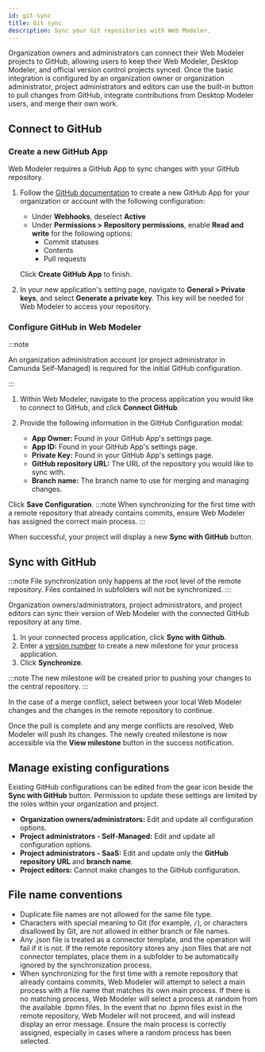 ```yaml
---
id: git-sync
title: Git sync
description: Sync your Git repositories with Web Modeler.
---
```


Organization owners and administrators can connect their Web Modeler projects to GitHub, allowing users to keep their Web Modeler, Desktop Modeler, and official version control projects synced. Once the basic integration is configured by an organization owner or organization administrator, project administrators and editors can use the built-in button to pull changes from GitHub, integrate contributions from Desktop Modeler users, and merge their own work.

## Connect to GitHub

### Create a new GitHub App

Web Modeler requires a GitHub App to sync changes with your GitHub repository.

1. Follow the [GitHub documentation](https://docs.github.com/en/apps/creating-github-apps/registering-a-github-app/registering-a-github-app) to create a new GitHub App for your organization or account with the following configuration:

   - Under **Webhooks**, deselect **Active**
   - Under **Permissions > Repository permissions**, enable **Read and write** for the following options:
     - Commit statuses
     - Contents
     - Pull requests

   Click **Create GitHub App** to finish.

2. In your new application's setting page, navigate to **General > Private keys**, and select **Generate a private key**. This key will be needed for Web Modeler to access your repository.

### Configure GitHub in Web Modeler

:::note

An organization administration account (or project administrator in Camunda Self-Managed) is required for the initial GitHub configuration.

:::

1. Within Web Modeler, navigate to the process application you would like to connect to GitHub, and click **Connect GitHub**.

2. Provide the following information in the GitHub Configuration modal:
   - **App Owner:** Found in your GitHub App's settings page.
   - **App ID:** Found in your GitHub App's settings page.
   - **Private Key:** Found in your GitHub App's settings page.
   - **GitHub repository URL:** The URL of the repository you would like to sync with.
   - **Branch name:** The branch name to use for merging and managing changes.

Click **Save Configuration**.
:::note
When synchronizing for the first time with a remote repository that already contains commits, ensure Web Modeler has assigned the correct main process.
:::

When successful, your project will display a new **Sync with GitHub** button.

## Sync with GitHub

:::note
File synchronization only happens at the root level of the remote repository. Files contained in subfolders will not be synchronized.
:::

Organization owners/administrators, project administrators, and project editors can sync their version of Web Modeler with the connected GitHub repository at any time.

1. In your connected process application, click **Sync with Github**.
2. Enter a [version number](./process-applications.md#versioning) to create a new milestone for your process application.
3. Click **Synchronize**.

:::note
The new milestone will be created prior to pushing your changes to the central repository.
:::

In the case of a merge conflict, select between your local Web Modeler changes and the changes in the remote repository to continue.

Once the pull is complete and any merge conflicts are resolved, Web Modeler will push its changes. The newly created milestone is now accessible via the **View milestone** button in the success notification.

## Manage existing configurations

Existing GitHub configurations can be edited from the gear icon beside the **Sync with GitHub** button. Permission to update these settings are limited by the roles within your organization and project.

- **Organization owners/administrators:** Edit and update all configuration options.
- **Project administrators - Self-Managed:** Edit and update all configuration options.
- **Project administrators - SaaS:** Edit and update only the **GitHub repository URL** and **branch name**.
- **Project editors:** Cannot make changes to the GitHub configuration.

## File name conventions

- Duplicate file names are not allowed for the same file type.
- Characters with special meaning to Git (for example, `/`), or characters disallowed by Git, are not allowed in either branch or file names.
- Any .json file is treated as a connector template, and the operation will fail if it is not. If the remote repository stores any .json files that are not connector templates, place them in a subfolder to be automatically ignored by the synchronization process.
- When synchronizing for the first time with a remote repository that already contains commits, Web Modeler will attempt to select a main process with a file name that matches its own main process. If there is no matching process, Web Modeler will select a process at random from the available .bpmn files. In the event that no .bpmn files exist in the remote repository, Web Modeler will not proceed, and will instead display an error message. Ensure the main process is correctly assigned, especially in cases where a random process has been selected.

